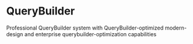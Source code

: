 # QueryBuilder
Professional QueryBuilder system with QueryBuilder-optimized modern-design and enterprise querybuilder-optimization capabilities

